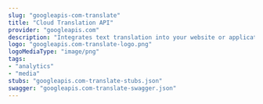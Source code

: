 ```yaml
---
slug: "googleapis-com-translate"
title: "Cloud Translation API"
provider: "googleapis.com"
description: "Integrates text translation into your website or application."
logo: "googleapis.com-translate-logo.png"
logoMediaType: "image/png"
tags:
- "analytics"
- "media"
stubs: "googleapis.com-translate-stubs.json"
swagger: "googleapis.com-translate-swagger.json"
---
```

